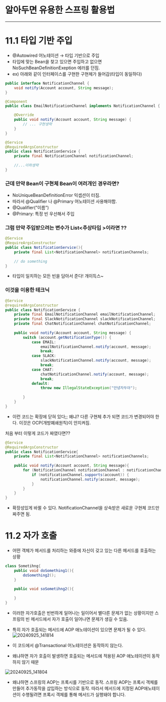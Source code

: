 # 알아두면 유용한 스프링 활용법

---

# 11.1 타입 기반 주입

- @Autowired 어노테이션 → 타입 기반으로 주입
- 타입에 맞는 Bean을 찾고 있으면 주입하고 없으면 NoSuchBeanDefinitionExeption 에러를 던짐.
- ex) 아래와 같이 인터페이스를 구현한 구현체가 들어감(타입이 동일하다)

```java
public interface NotificationChannel {
	void notify(Account account, String message);
}
```

```java
@Component
public class EmailNotificationChannel implements NotificationChannel {

	@Override
	public void notify(Account account, String message) {
		// ... 구현생략
	}
}
```

```java
@Service
@RequiredArgsConstructor
public class NotificationService {
	private final NotificationChannel notificationChannel;
	
	//...이하생략
}
```

### 근데 만약 Bean이 구현체 Bean이 여러개인 경우라면?

- NoUniqueBeanDefinitionError 익셉션이 터짐.
- 따라서 @Qualifier 나 @Primary 어노테이션 사용해야함.
- @Qualifier(”이름”)
- @Primary: 특정 빈 우선해서 주입

### 그럼 만약 주입받으려는 변수가 List<추상타입 >이라면 ??

```java
@Service
@RequireArgsConstructor
public class NotificationService(){
	private final List<NotificationChannel> notificationChannels;
	
	// do something
}
```

- 타입이 일치하는 모든 빈을 담아서 준다! 개이득스~

### 이것을 이용한 테크닉

```java
@Service
@requiredArgsConstructor
public class NotificationService {
	private final EmailNotificationChannel emailNotificationChannel;
	private final SlackNotificationChannel slackNotificationChannel;
	private final ChatNotificationChannel chatNotificationChannel;
	
	public void notify(Account account, String message) {
		switch (account.getNotificationType()) {
			case EMAIL:
				emailNotificationChannel.notify(account, message);
				break;
			case SLACK:
				slackNotificationChannel.notify(account, message);
				break;
			case CHAT:
				chatNotificationChannel.notify(account, message);
				break;
			default:
				throw new IllegalStateException("안녕자두야");
		
		}
	}
}
```

- 이런 코드는 확장에 닫혀 있다;; 왜냐? 다른 구현체 추가 되면 코드가 변경되어야 한다. 이것은 OCP(개방폐쇄원칙)이 안지켜짐.

처음 부터 이렇게 코드가 짜였다면??

```java
@Service
@RequiredArgsConstructor
public class NotificationService{
	private final List<NotificationChannel> notificationChannels;
	
	public void notify(Account account, String message){
		for (NotificationChannel notificationChannel : notificationChannels){
			if (notificationChannel.supports(account)) {
				notificationChannel.notify(account, message);
			}
		}
	}
}
```

- 확장성있게 바뀔 수 있다. NotificationChannel을 상속받은 새로운 구현체 코드만 짜주면 됨.

# 11.2 자가 호출

- 어떤 객체가 메서드를 처리하는 와중에 자신이 갖고 있는 다른 메서드를 호출하는 상황

```java
class Sometihng{
	public void doSomething1(){
		doSomething2();
	}
	
	public void soSometihng2(){
	
	}
}
```

- 이러한 자가호출은 빈번하게 일어나는 일이어서 별다른 문제가 없는 상황이지만 스프링의 빈 메서드에서 자가 호출이 일어나면 문제가 생길 수 있음.
- 특히 자가 호출되는 메서드에 AOP 애노테이션이 있으면 문제가 될 수 있다.
![20240925_141814](https://github.com/user-attachments/assets/dfe654ca-d4cf-44aa-a96d-35e3049a7f30)

- 이 코드에서 @Transactional 어노테이션은 동작하지 않는다.
- 왜냐하면 자가 호출이 발생하면 호출되는 메서드에 적용된 AOP 애노테이션이 동작하지 않기 때문

![20240925_141804](https://github.com/user-attachments/assets/aca91e64-5812-40ff-a3f1-3885c834956b)

- 왜냐하면 스프링의 AOP는 프록시를 기반으로 동작. 스프링 AOP는 프록시 객체를 만들어 추가동작을 삽입하는 방식으로 동작. 따라서 메서드에 지정된 AOP애노테이션이 수행될려면 프록시 객체를 통해 메서드가 실행돼야 합니다.
